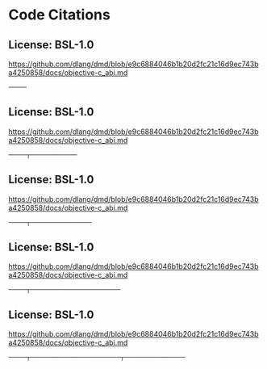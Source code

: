 # Code Citations

## License: BSL-1.0
https://github.com/dlang/dmd/blob/e9c6884046b1b20d2fc21c16d9ec743ba4250858/docs/objective-c_abi.md

```
─────
```


## License: BSL-1.0
https://github.com/dlang/dmd/blob/e9c6884046b1b20d2fc21c16d9ec743ba4250858/docs/objective-c_abi.md

```
─────┬─────────────
```


## License: BSL-1.0
https://github.com/dlang/dmd/blob/e9c6884046b1b20d2fc21c16d9ec743ba4250858/docs/objective-c_abi.md

```
─────┬─────────────────
```


## License: BSL-1.0
https://github.com/dlang/dmd/blob/e9c6884046b1b20d2fc21c16d9ec743ba4250858/docs/objective-c_abi.md

```
─────┬─────────────────────────
```


## License: BSL-1.0
https://github.com/dlang/dmd/blob/e9c6884046b1b20d2fc21c16d9ec743ba4250858/docs/objective-c_abi.md

```
─────┬─────────────────────────┬─────────────────
```
